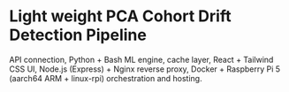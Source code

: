 # Light weight PCA Cohort Drift Detection Pipeline

API connection, Python + Bash ML engine, cache layer, React + Tailwind CSS UI, Node.js
(Express) + Nginx reverse proxy, Docker + Raspberry Pi 5 (aarch64 ARM + linux-rpi)
orchestration and hosting.

